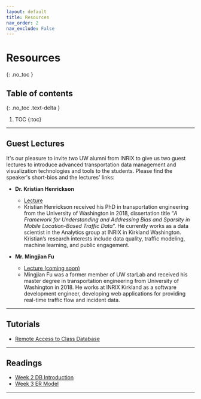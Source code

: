 ```yaml
---
layout: default
title: Resources
nav_order: 2
nav_exclude: False
---
```


# Resources
{: .no_toc }

## Table of contents
{: .no_toc .text-delta }

1. TOC
{:toc}

---

## Guest Lectures

It's our pleasure to invite two UW alumni from INRIX to give us two guest lectures to introduce advanced transportation data management and visualization technologies and tools to the students. Please find the speaker's short-bios and the lectures' links:
* **Dr. Kristian Henrickson**
	* <a href="https://www.youtube.com/watch?v=I7fMtBg64iw&feature=youtu.be"><i class='fa fa-youtube-play'></i> Lecture</a>
	* Kristian Henrickson received his PhD in transportation engineering from the University of Washington in 2018, dissertation title “*A Framework for Understanding and Addressing Bias and Sparsity in Mobile Location-Based Traffic Data*”. He currently works as a data scientist in the Analytics group at INRIX in Kirkland Washington. Kristian’s research interests include data quality, traffic modeling, machine learning, and public engagement.
	
* **Mr. Mingjian Fu**
	* <a href=""><i class='fa fa-youtube-play'></i> Lecture (coming soon)</a>
	* Mingjian Fu was a former member of UW starLab and received his master degree in transportation engineering from University of Washington in 2018. He works at INRIX Kirkland as a software development engineer, developing web applications for providing real-time traffic flow and incident data.
	
---

## Tutorials
*	<a href="{{ site.baseurl }}/Files/Resources/Remote Access to Database.pdf"><i class='fa fa-file-text-o'></i> Remote Access to Class Database </a>

---

## Readings
*	<a href="{{ site.baseurl }}/Files/Resources/Reading_Week2_DBIntroduction.pdf"><i class='fa fa-file-text-o'></i> Week 2 DB Introduction </a>
*	<a href="{{ site.baseurl }}/Files/Resources/Reading_Week3_ERModel.pdf"><i class='fa fa-file-text-o'></i> Week 3 ER Model </a>

---